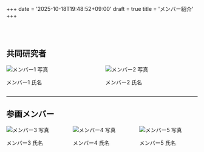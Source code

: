 +++
date = '2025-10-18T19:48:52+09:00'
draft = true
title = 'メンバー紹介'
+++

<div class="container" style="max-width: 960px; margin: auto; padding-top: 2rem; padding-bottom: 2rem;">

<h2 class="title has-text-centered">共同研究者</h2>

<div class="columns is-centered is-multiline">
  
  <div class="column is-half-tablet is-one-third-desktop has-text-centered">
    <figure class="image is-128x128" style="margin: auto;">
      <img class="is-rounded" src="/images/members/member1.jpg" alt="メンバー1 写真">
    </figure>
    <p class="is-size-5 mt-3">メンバー1 氏名</p>
  </div>
  
  <div class="column is-half-tablet is-one-third-desktop has-text-centered">
    <figure class="image is-128x128" style="margin: auto;">
      <img class="is-rounded" src="/images/members/member2.jpg" alt="メンバー2 写真">
    </figure>
    <p class="is-size-5 mt-3">メンバー2 氏名</p>
  </div>

</div>

<hr>

<h2 class="title has-text-centered mt-6">参画メンバー</h2>

<div class="columns is-centered is-multiline">

  <div class="column is-one-third-tablet is-one-third-desktop has-text-centered">
    <figure class="image is-128x128" style="margin: auto;">
      <img class="is-rounded" src="/images/members/member3.jpg" alt="メンバー3 写真">
    </figure>
    <p class="is-size-5 mt-3">メンバー3 氏名</p>
  </div>
  
  <div class="column is-one-third-tablet is-one-third-desktop has-text-centered">
    <figure class="image is-128x128" style="margin: auto;">
      <img class="is-rounded" src="/images/members/member4.jpg" alt="メンバー4 写真">
    </figure>
    <p class="is-size-5 mt-3">メンバー4 氏名</p>
  </div>
  
  <div class="column is-one-third-tablet is-one-third-desktop has-text-centered">
    <figure class="image is-128x128" style="margin: auto;">
      <img class="is-rounded" src="/images/members/member5.jpg" alt="メンバー5 写真">
    </figure>
    <p class="is-size-5 mt-3">メンバー5 氏名</p>
  </div>
  
</div>

</div>